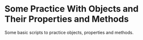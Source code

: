 # Some Practice With Objects and Their Properties and Methods

Some basic scripts to practice objects, properties and methods.